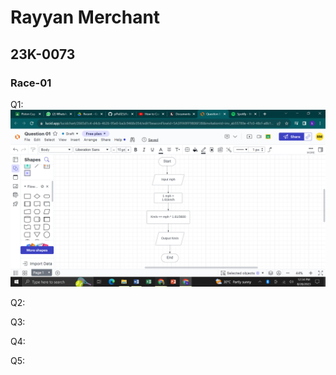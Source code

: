 # Rayyan Merchant
## 23K-0073
### Race-01

Q1: ![Race01-Question01](https://github.com/iamrayyan1/pfFall23/blob/main/images/Race%2001-Question%2001.png)

Q2:

Q3:

Q4:

Q5:
